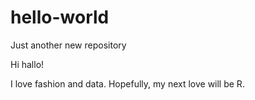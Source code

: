 # hello-world
Just another new repository

Hi hallo!

I love fashion and data. Hopefully, my next love will be R.
